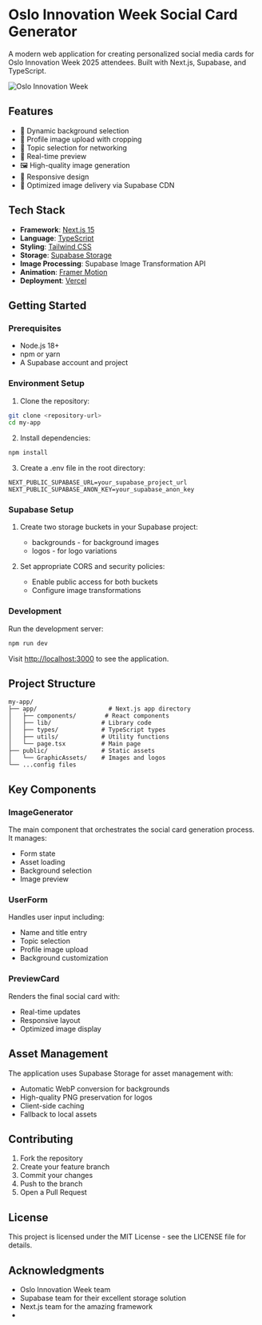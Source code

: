 # Oslo Innovation Week Social Card Generator

A modern web application for creating personalized social media cards for Oslo Innovation Week 2025 attendees. Built with Next.js, Supabase, and TypeScript.

![Oslo Innovation Week](public/GraphicAssets/Logo/OIW25_Logo_Date_RGB_Cream.png)

## Features

- 🎨 Dynamic background selection
- 📸 Profile image upload with cropping
- 💬 Topic selection for networking
- 🔄 Real-time preview
- 🖼️ High-quality image generation
- 📱 Responsive design
- 🚀 Optimized image delivery via Supabase CDN

## Tech Stack

- **Framework**: [Next.js 15](https://nextjs.org/)
- **Language**: [TypeScript](https://www.typescriptlang.org/)
- **Styling**: [Tailwind CSS](https://tailwindcss.com/)
- **Storage**: [Supabase Storage](https://supabase.com/storage)
- **Image Processing**: Supabase Image Transformation API
- **Animation**: [Framer Motion](https://www.framer.com/motion/)
- **Deployment**: [Vercel](https://vercel.com)

## Getting Started

### Prerequisites

- Node.js 18+ 
- npm or yarn
- A Supabase account and project

### Environment Setup

1. Clone the repository:
```bash
git clone <repository-url>
cd my-app
```

2. Install dependencies:
```bash
npm install
```

3. Create a .env file in the root directory:
```env
NEXT_PUBLIC_SUPABASE_URL=your_supabase_project_url
NEXT_PUBLIC_SUPABASE_ANON_KEY=your_supabase_anon_key
```

### Supabase Setup

1. Create two storage buckets in your Supabase project:
   - backgrounds - for background images
   - logos - for logo variations

2. Set appropriate CORS and security policies:
   - Enable public access for both buckets
   - Configure image transformations

### Development

Run the development server:
```bash
npm run dev
```

Visit [http://localhost:3000](http://localhost:3000) to see the application.

## Project Structure

```
my-app/
├── app/                    # Next.js app directory
│   ├── components/        # React components
│   ├── lib/              # Library code
│   ├── types/            # TypeScript types
│   ├── utils/            # Utility functions
│   └── page.tsx          # Main page
├── public/               # Static assets
│   └── GraphicAssets/    # Images and logos
└── ...config files
```

## Key Components

### ImageGenerator
The main component that orchestrates the social card generation process. It manages:
- Form state
- Asset loading
- Background selection
- Image preview

### UserForm
Handles user input including:
- Name and title entry
- Topic selection
- Profile image upload
- Background customization

### PreviewCard
Renders the final social card with:
- Real-time updates
- Responsive layout
- Optimized image display

## Asset Management

The application uses Supabase Storage for asset management with:
- Automatic WebP conversion for backgrounds
- High-quality PNG preservation for logos
- Client-side caching
- Fallback to local assets

## Contributing

1. Fork the repository
2. Create your feature branch
3. Commit your changes
4. Push to the branch
5. Open a Pull Request

## License

This project is licensed under the MIT License - see the LICENSE file for details.

## Acknowledgments

- Oslo Innovation Week team
- Supabase team for their excellent storage solution
- Next.js team for the amazing framework
-